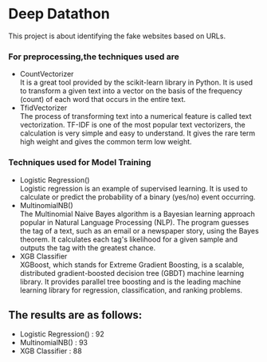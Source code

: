 # Deep Datathon
This project is about identifying the fake websites based on URLs.
### For preprocessing,the techniques used are
- CountVectorizer <br>
It is a great tool provided by the scikit-learn library in Python. It is used to transform a given text into a vector on the basis of the frequency (count) of each word that occurs in the entire text.
- TfidVectorizer <br>
The process of transforming text into a numerical feature is called text vectorization. TF-IDF is one of the most popular text vectorizers, the calculation is very simple and easy to understand. It gives the rare term high weight and gives the common term low weight.
### Techniques used for Model Training 
- Logistic Regression() <br>
 Logistic regression is an example of supervised learning. It is used to calculate or predict the probability of a binary (yes/no) event occurring.
- MultinomialNB() <br>
 The Multinomial Naive Bayes algorithm is a Bayesian learning approach popular in Natural Language Processing (NLP). The program guesses the tag of a text, such as an email or a newspaper story, using the Bayes theorem. It calculates each tag's likelihood for a given sample and outputs the tag with the greatest chance.
- XGB Classifier <br>
 XGBoost, which stands for Extreme Gradient Boosting, is a scalable, distributed gradient-boosted decision tree (GBDT) machine learning library. It provides parallel tree boosting and is the leading machine learning library for regression, classification, and ranking problems.
 ## The results are as follows:
 - Logistic Regression() : 92<br>
 - MultinomialNB() : 93<br>
 - XGB Classifier : 88 <br>
 
